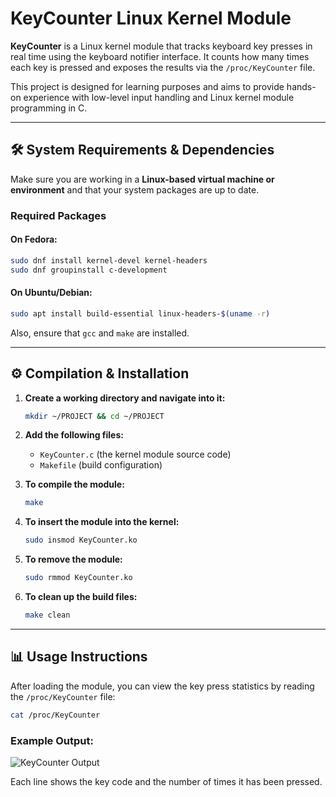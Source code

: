 # KeyCounter Linux Kernel Module

**KeyCounter** is a Linux kernel module that tracks keyboard key presses in real time using the keyboard notifier interface. It counts how many times each key is pressed and exposes the results via the `/proc/KeyCounter` file.

This project is designed for learning purposes and aims to provide hands-on experience with low-level input handling and Linux kernel module programming in C.

---

## 🛠️ System Requirements & Dependencies

Make sure you are working in a **Linux-based virtual machine or environment** and that your system packages are up to date.

### Required Packages

#### On Fedora:
```bash
sudo dnf install kernel-devel kernel-headers
sudo dnf groupinstall c-development
```

#### On Ubuntu/Debian:
```bash
sudo apt install build-essential linux-headers-$(uname -r)
```

Also, ensure that `gcc` and `make` are installed.

---

## ⚙️ Compilation & Installation

1. **Create a working directory and navigate into it:**
   ```bash
   mkdir ~/PROJECT && cd ~/PROJECT
   ```

2. **Add the following files:**
   - `KeyCounter.c` (the kernel module source code)
   - `Makefile` (build configuration)

3. **To compile the module:**
   ```bash
   make
   ```

4. **To insert the module into the kernel:**
   ```bash
   sudo insmod KeyCounter.ko
   ```

5. **To remove the module:**
   ```bash
   sudo rmmod KeyCounter.ko
   ```

6. **To clean up the build files:**
   ```bash
   make clean
   ```

---

## 📊 Usage Instructions

After loading the module, you can view the key press statistics by reading the `/proc/KeyCounter` file:

```bash
cat /proc/KeyCounter
```

### Example Output:

![KeyCounter Output](https://github.com/user-attachments/assets/47f51ca8-fa46-451c-ae76-ebf9f006e15d)

Each line shows the key code and the number of times it has been pressed.

